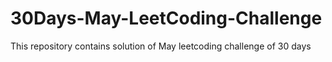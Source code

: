 # 30Days-May-LeetCoding-Challenge
This repository contains solution of May leetcoding challenge of 30 days
